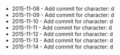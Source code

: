 - 2015-11-08 - Add commit for character: d
- 2015-11-09 - Add commit for character: d
- 2015-11-10 - Add commit for character: d
- 2015-11-11 - Add commit for character: d
- 2015-11-12 - Add commit for character: d
- 2015-11-13 - Add commit for character: d
- 2015-11-14 - Add commit for character: d
